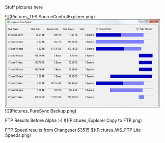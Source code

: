Stuff pictures here

![](Pictures_TFS SourceControlExplorer.png)
![](Pictures_free_space_backup.png)
![](Pictures_PureSync Backup.png)

FTP Results Before Alpha :-)
![](Pictures_Explorer Copy to FTP.png)

FTP Speed results from Changeset 63515 
![](Pictures_WS_FTP Lite Speeds.png)